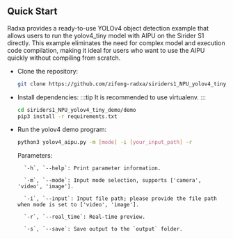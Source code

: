 ## Quick Start
Radxa provides a ready-to-use YOLOv4 object detection example that allows users to run the yolov4_tiny model with AIPU on the Sirider S1 directly. This example eliminates the need for complex model and execution code compilation, making it ideal for users who want to use the AIPU quickly without compiling from scratch. 

- Clone the repository:
    ```bash
    git clone https://github.com/zifeng-radxa/siriders1_NPU_yolov4_tiny_demo.git
    ```

- Install dependencies:
    :::tip
    It is recommended to use virtualenv.
    :::
    
    ```bash
    cd siriders1_NPU_yolov4_tiny_demo/demo
    pip3 install -r requirements.txt
    ```

- Run the yolov4 demo program:
    ```bash
    python3 yolov4_aipu.py -m [mode] -i [your_input_path] -r 
    ```
    Parameters:

        `-h`, `--help`: Print parameter information.
 
        `-m`, `--mode`: Input mode selection, supports ['camera', 'video', 'image'].

        `-i`, `--input`: Input file path; please provide the file path when mode is set to ['video', 'image'].

        `-r`, `--real_time`: Real-time preview.

        `-s`, `--save`: Save output to the `output` folder.
